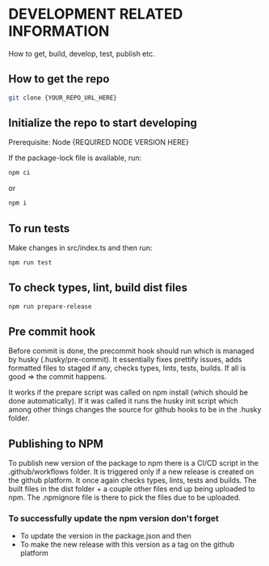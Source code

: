 # DEVELOPMENT RELATED INFORMATION

How to get, build, develop, test, publish etc.

## How to get the repo

```bash
git clone {YOUR_REPO_URL_HERE}
```

## Initialize the repo to start developing

Prerequisite: Node {REQUIRED NODE VERSION HERE}

If the package-lock file is available, run:

```bash
npm ci
```

or

```bash
npm i
```

## To run tests

Make changes in src/index.ts and then run:

```bash
npm run test
```

## To check types, lint, build dist files

```bash
npm run prepare-release
```

## Pre commit hook

Before commit is done, the precommit hook should run which is managed by husky
(.husky/pre-commit). It essentially fixes prettify issues, adds formatted files
to staged if any, checks types, lints, tests, builds. If all is good => the commit
happens.

It works if the prepare script was called on npm install (which should be done automatically).
If it was called it runs the husky init script which among other things changes the
source for github hooks to be in the .husky folder.

## Publishing to NPM

To publish new version of the package to npm there is a CI/CD script in the .github/workflows
folder. It is triggered only if a new release is created on the github platform.
It once again checks types, lints, tests and builds. The built files in the dist folder + a
couple other files end up being uploaded to npm. The .npmignore file is there to pick
the files due to be uploaded.

### To successfully update the npm version don't forget

- To update the version in the package.json and then
- To make the new release with this version as a tag on the github platform
